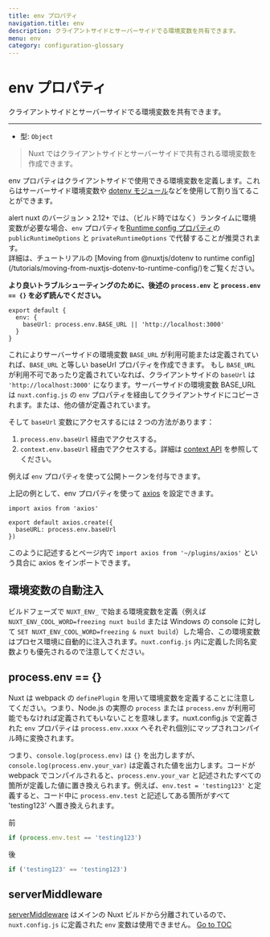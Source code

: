 ```yaml
---
title: env プロパティ
navigation.title: env
description: クライアントサイドとサーバーサイドでる環境変数を共有できます。
menu: env
category: configuration-glossary
---
```


# env プロパティ

クライアントサイドとサーバーサイドでる環境変数を共有できます。

---

- 型: `Object`

> Nuxt ではクライアントサイドとサーバーサイドで共有される環境変数を作成できます。

env プロパティはクライアントサイドで使用できる環境変数を定義します。これらはサーバーサイド環境変数や [dotenv モジュール](https://github.com/nuxt-community/dotenv-module)などを使用して割り当てることができます。

alert
nuxt のバージョン > 2.12+ では、（ビルド時ではなく）ランタイムに環境変数が必要な場合、`env` プロパティを[Runtime config プロパティ](./configuration-glossary/configuration-runtime-config)の `publicRuntimeOptions` と `privateRuntimeOptions` で代替することが推奨されます。
<br>
詳細は、チュートリアルの [Moving from @nuxtjs/dotenv to runtime config] (/tutorials/moving-from-nuxtjs-dotenv-to-runtime-config/)をご覧ください。


**より良いトラブルシューティングのために、後述の `process.env` と `process.env == {}` を必ず読んでください。**

```js{}[nuxt.config.js]
export default {
  env: {
    baseUrl: process.env.BASE_URL || 'http://localhost:3000'
  }
}
```

これによりサーバーサイドの環境変数 `BASE_URL` が利用可能または定義されていれば、`BASE_URL` と等しい baseUrl プロパティを作成できます。
もし `BASE_URL` が利用不可であったり定義されていなれば、クライアントサイドの `baseUrl` は `'http://localhost:3000'` になります。サーバーサイドの環境変数 BASE_URL は `nuxt.config.js` の `env` プロパティを経由してクライアントサイドにコピーされます。または、他の値が定義されています。

そして `baseUrl` 変数にアクセスするには 2 つの方法があります：

1. `process.env.baseUrl` 経由でアクセスする。
2. `context.env.baseUrl` 経由でアクセスする。詳細は [context API](./internals-glossary/context) を参照してください。

例えば `env` プロパティを使って公開トークンを付与できます。

上記の例として、env プロパティを使って [axios](https://github.com/mzabriskie/axios) を設定できます。

```js{}[plugins/axios.js]
import axios from 'axios'

export default axios.create({
  baseURL: process.env.baseUrl
})
```

このように記述するとページ内で `import axios from '~/plugins/axios'` という具合に axios をインポートできます。

## 環境変数の自動注入

ビルドフェーズで `NUXT_ENV_` で始まる環境変数を定義（例えば `NUXT_ENV_COOL_WORD=freezing nuxt build` または Windows の console に対して `SET NUXT_ENV_COOL_WORD=freezing & nuxt build`）した場合、この環境変数はプロセス環境に自動的に注入されます。`nuxt.config.js` 内に定義した同名変数よりも優先されるので注意してください。

## process.env == {}

Nuxt は webpack の `definePlugin` を用いて環境変数を定義することに注意してください。つまり、Node.js の実際の `process` または `process.env` が利用可能でもなければ定義されてもいないことを意味します。nuxt.config.js で定義された `env` プロパティは `process.env.xxxx` へそれぞれ個別にマップされコンパイル時に変換されます。

つまり、`console.log(process.env)` は `{}` を出力しますが、`console.log(process.env.your_var)` は定義された値を出力します。コードが webpack でコンパイルされると、`process.env.your_var` と記述されたすべての箇所が定義した値に置き換えられます。例えば、`env.test = 'testing123'` と定義すると、コード中に `process.env.test` と記述してある箇所がすべて 'testing123' へ置き換えられます。

前

```js
if (process.env.test == 'testing123')
```

後

```js
if ('testing123' == 'testing123')
```

## serverMiddleware

[serverMiddleware](./configuration-glossary/configuration-servermiddleware) はメインの Nuxt ビルドから分離されているので、`nuxt.config.js` に定義された `env` 変数は使用できません。
<span style='float: footnote;'><a href="../index.html#toc">Go to TOC</a></span>
